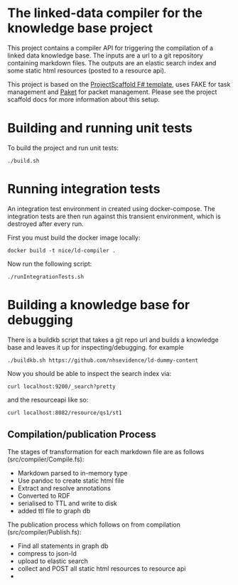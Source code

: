 # The linked-data compiler for the knowledge base project

This project contains a compiler API for triggering the compilation of a linked data knowledge base.  The inputs are a url to a git repository containing markdown files.  The outputs are an elastic search index and some static html resources (posted to a resource api).

This project is based on the [ProjectScaffold F# template](http://fsprojects.github.io/ProjectScaffold/), uses FAKE for task management and [Paket](http://fsprojects.github.io/Paket/) for packet management.  Please see the project scaffold docs for more information about this setup.

# Building and running unit tests

To build the project and run unit tests:
```
./build.sh
```

# Running integration tests
An integration test environment in created using docker-compose.  The integration tests are then run against this transient environment, which is destroyed after every run.

First you must build the docker image locally:
```
docker build -t nice/ld-compiler .
```
Now run the following script:
```
./runIntegrationTests.sh
```


# Building a knowledge base for debugging
There is a buildkb script that takes a git repo url and builds a knowledge base and leaves it up for inspecting/debugging. for example

```
./buildkb.sh https://github.com/nhsevidence/ld-dummy-content
```

Now you should be able to inspect the search index via:
```
curl localhost:9200/_search?pretty
```

and the resourceapi like so:
```
curl localhost:8082/resource/qs1/st1
```

## Compilation/publication Process
The stages of transformation for each markdown file are as follows (src/compiler/Compile.fs):
* Markdown parsed to in-memory type
* Use pandoc to create static html file 
* Extract and resolve annotations
* Converted to RDF
* serialised to TTL and write to disk
* added ttl file to graph db 

The publication process which follows on from compilation (src/compiler/Publish.fs):
* Find all statements in graph db
* compress to json-ld
* upload to elastic search
* collect and POST all static html resources to resource api
* 


